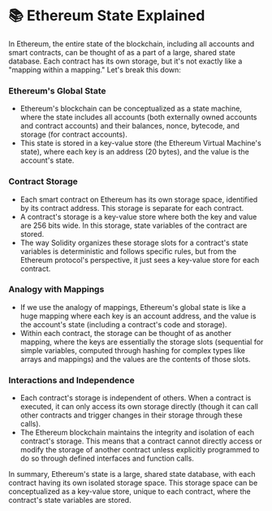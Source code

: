 # 📚 Ethereum State Explained

In Ethereum, the entire state of the blockchain, including all accounts and smart contracts, can be thought of as a part of a large, shared state database. Each contract has its own storage, but it's not exactly like a "mapping within a mapping." Let's break this down:

### Ethereum's Global State

* Ethereum's blockchain can be conceptualized as a state machine, where the state includes all accounts (both externally owned accounts and contract accounts) and their balances, nonce, bytecode, and storage (for contract accounts).
* This state is stored in a key-value store (the Ethereum Virtual Machine's state), where each key is an address (20 bytes), and the value is the account's state.

### Contract Storage

* Each smart contract on Ethereum has its own storage space, identified by its contract address. This storage is separate for each contract.
* A contract's storage is a key-value store where both the key and value are 256 bits wide. In this storage, state variables of the contract are stored.
* The way Solidity organizes these storage slots for a contract's state variables is deterministic and follows specific rules, but from the Ethereum protocol's perspective, it just sees a key-value store for each contract.

### Analogy with Mappings

* If we use the analogy of mappings, Ethereum's global state is like a huge mapping where each key is an account address, and the value is the account's state (including a contract's code and storage).
* Within each contract, the storage can be thought of as another mapping, where the keys are essentially the storage slots (sequential for simple variables, computed through hashing for complex types like arrays and mappings) and the values are the contents of those slots.

### Interactions and Independence

* Each contract's storage is independent of others. When a contract is executed, it can only access its own storage directly (though it can call other contracts and trigger changes in their storage through these calls).
* The Ethereum blockchain maintains the integrity and isolation of each contract's storage. This means that a contract cannot directly access or modify the storage of another contract unless explicitly programmed to do so through defined interfaces and function calls.

In summary, Ethereum's state is a large, shared state database, with each contract having its own isolated storage space. This storage space can be conceptualized as a key-value store, unique to each contract, where the contract's state variables are stored.
